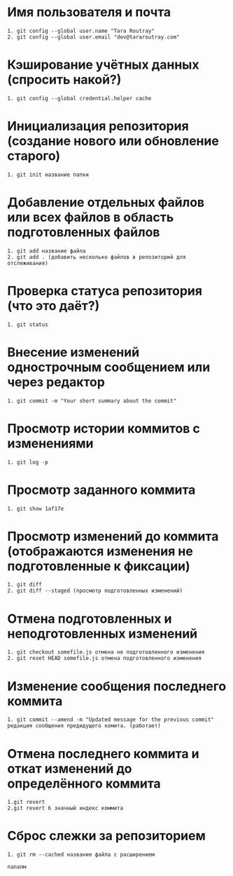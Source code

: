 # Имя пользователя и почта
    1. git config --global user.name "Tara Routray"
    2. git config --global user.email "dev@tararoutray.com"
# Кэширование учётных данных (спросить накой?)
    1. git config --global credential.helper cache
# Инициализация репозитория (создание нового или обновление старого)
    1. git init название папки

# Добавление отдельных файлов или всех файлов в область подготовленных файлов
    1. git add название файла
    2. git add . (добавить несколько файлов в репозиторий для отслеживания)
# Проверка статуса репозитория (что это даёт?)
    1. git status
# Внесение изменений однострочным сообщением или через редактор
    1. git commit -m "Your short summary about the commit"
# Просмотр истории коммитов с изменениями
    1. git log -p
# Просмотр заданного коммита
    1. git show 1af17e
# Просмотр изменений до коммита (отображаются изменения не подготовленные к фиксации)
    1. git diff
    2. git diff --staged (просмотр подготовленных изменений)
# Отмена подготовленных и неподготовленных изменений
    1. git checkout somefile.js отмена не подготовленного изменения
    2. git reset HEAD somefile.js отмена подготовленного изменения
 # Изменение сообщения последнего коммита
    1. git commit --amend -m "Updated message for the previous commit" редакция сообщения предидущего комита. (работает)
# Отмена последнего коммита и откат изменений до определённого коммита
    1.git revert
    2.git revert 6 значный индекс коммита
# Сброс слежки за репозиторием
    1. git rm --cached название файла с расширением

    папапм
